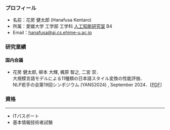 ### プロフィール
- 名前：花房 健太郎 (Hanafusa Kentaro)<br>
- 所属：愛媛大学 工学部 工学科 [人工知能研究室](https://sites.google.com/view/ehime-nlp/) B4<br>
- Email：hanafusa@ai.cs.ehime-u.ac.jp<br>

### 研究業績
#### 国内会議
- 花房 健太郎, 柳本 大輝, 梶原 智之, 二宮 崇．<br>
  大規模言語モデルによる11種類の日本語スタイル変換の性能評価．<br>
  NLP若手の会第19回シンポジウム (YANS2024) , September 2024．[[PDF]()]<br>

### 資格
*    *    *
- ITパスポート
- 基本情報技術者試験
